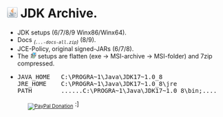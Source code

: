 <h1><img width="24" height="24" alt="" src="resources/icon_jdk.png"/> JDK Archive.</h1>
<ul>
<li>JDK setups (6/7/8/9 Winx86/Winx64).</li>
<li>Docs <sub><em>(<code>...-docs-all.zip</code>)</em></sub> (8/9).</li>
<li>JCE-Policy, original signed-JARs (6/7/8).</li>
<li>The <img width="14" height="14" alt="" src="resources/icon_setup.png"/> setups are flatten (exe -&gt; MSI-archive -&gt; MSI-folder) and 7zip compressed.</li>
<li><pre>
JAVA_HOME   C:\PROGRA~1\Java\JDK17~1.0_8
JRE_HOME    C:\PROGRA~1\Java\JDK17~1.0_8\jre
PATH        ......C:\PROGRA~1\Java\JDK17~1.0_8\bin;....
</pre></li>
<ul>

<sub><a target="_blank" href="https://paypal.me/e1adkarak0" rel="nofollow"><img src="https://www.paypalobjects.com/webstatic/mktg/Logo/pp-logo-100px.png" width="60" height="16" border="0" alt="PayPal Donation"></a></sub>
:]
